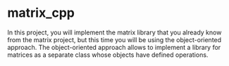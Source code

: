# matrix_cpp
In this project, you will implement the matrix library that you already know from the matrix project, but this time you will be using the object-oriented approach. The object-oriented approach allows to implement a library for matrices as a separate class whose objects have defined operations.
